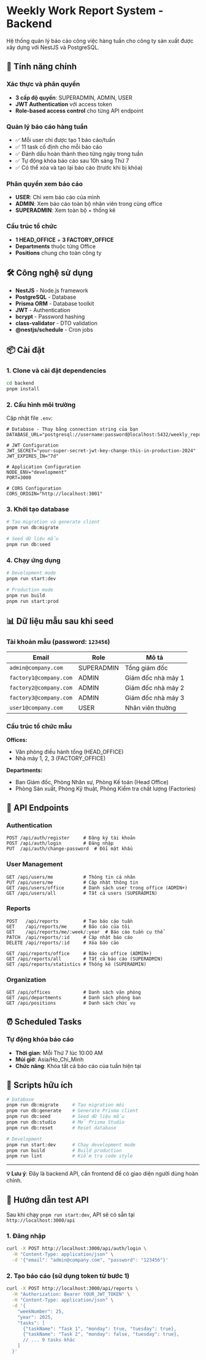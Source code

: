 # Weekly Work Report System - Backend

Hệ thống quản lý báo cáo công việc hàng tuần cho công ty sản xuất được xây dựng với NestJS và PostgreSQL.

## 🚀 Tính năng chính

### Xác thực và phân quyền
- **3 cấp độ quyền**: SUPERADMIN, ADMIN, USER
- **JWT Authentication** với access token
- **Role-based access control** cho từng API endpoint

### Quản lý báo cáo hàng tuần
- ✅ Mỗi user chỉ được tạo 1 báo cáo/tuần
- ✅ 11 task cố định cho mỗi báo cáo
- ✅ Đánh dấu hoàn thành theo từng ngày trong tuần
- ✅ Tự động khóa báo cáo sau 10h sáng Thứ 7
- ✅ Có thể xóa và tạo lại báo cáo (trước khi bị khóa)

### Phân quyền xem báo cáo
- **USER**: Chỉ xem báo cáo của mình
- **ADMIN**: Xem báo cáo toàn bộ nhân viên trong cùng office
- **SUPERADMIN**: Xem toàn bộ + thống kê

### Cấu trúc tổ chức
- **1 HEAD_OFFICE** + **3 FACTORY_OFFICE**
- **Departments** thuộc từng Office
- **Positions** chung cho toàn công ty

## 🛠️ Công nghệ sử dụng

- **NestJS** - Node.js framework
- **PostgreSQL** - Database
- **Prisma ORM** - Database toolkit
- **JWT** - Authentication
- **bcrypt** - Password hashing
- **class-validator** - DTO validation
- **@nestjs/schedule** - Cron jobs

## 📦 Cài đặt

### 1. Clone và cài đặt dependencies

```bash
cd backend
pnpm install
```

### 2. Cấu hình môi trường

Cập nhật file `.env`:

```env
# Database - Thay bằng connection string của bạn
DATABASE_URL="postgresql://username:password@localhost:5432/weekly_report_db"

# JWT Configuration
JWT_SECRET="your-super-secret-jwt-key-change-this-in-production-2024"
JWT_EXPIRES_IN="7d"

# Application Configuration
NODE_ENV="development"
PORT=3000

# CORS Configuration
CORS_ORIGIN="http://localhost:3001"
```

### 3. Khởi tạo database

```bash
# Tạo migration và generate client
pnpm run db:migrate

# Seed dữ liệu mẫu
pnpm run db:seed
```

### 4. Chạy ứng dụng

```bash
# Development mode
pnpm run start:dev

# Production mode
pnpm run build
pnpm run start:prod
```

## 📊 Dữ liệu mẫu sau khi seed

### Tài khoản mẫu (password: `123456`)

| Email | Role | Mô tả |
|-------|------|-------|
| `admin@company.com` | SUPERADMIN | Tổng giám đốc |
| `factory1@company.com` | ADMIN | Giám đốc nhà máy 1 |
| `factory2@company.com` | ADMIN | Giám đốc nhà máy 2 |
| `factory3@company.com` | ADMIN | Giám đốc nhà máy 3 |
| `user1@company.com` | USER | Nhân viên thường |

### Cấu trúc tổ chức mẫu

**Offices:**
- Văn phòng điều hành tổng (HEAD_OFFICE)
- Nhà máy 1, 2, 3 (FACTORY_OFFICE)

**Departments:**
- Ban Giám đốc, Phòng Nhân sự, Phòng Kế toán (Head Office)
- Phòng Sản xuất, Phòng Kỹ thuật, Phòng Kiểm tra chất lượng (Factories)

## 🔗 API Endpoints

### Authentication
```
POST /api/auth/register     # Đăng ký tài khoản
POST /api/auth/login        # Đăng nhập
PUT  /api/auth/change-password  # Đổi mật khẩu
```

### User Management
```
GET /api/users/me           # Thông tin cá nhân
PUT /api/users/me           # Cập nhật thông tin
GET /api/users/office       # Danh sách user trong office (ADMIN+)
GET /api/users/all          # Tất cả users (SUPERADMIN)
```

### Reports
```
POST   /api/reports         # Tạo báo cáo tuần
GET    /api/reports/me      # Báo cáo của tôi
GET    /api/reports/me/:week/:year  # Báo cáo tuần cụ thể
PATCH  /api/reports/:id     # Cập nhật báo cáo
DELETE /api/reports/:id     # Xóa báo cáo

GET /api/reports/office     # Báo cáo office (ADMIN+)
GET /api/reports/all        # Tất cả báo cáo (SUPERADMIN)
GET /api/reports/statistics # Thống kê (SUPERADMIN)
```

### Organization
```
GET /api/offices            # Danh sách văn phòng
GET /api/departments        # Danh sách phòng ban
GET /api/positions          # Danh sách chức vụ
```

## ⏰ Scheduled Tasks

### Tự động khóa báo cáo
- **Thời gian**: Mỗi Thứ 7 lúc 10:00 AM
- **Múi giờ**: Asia/Ho_Chi_Minh
- **Chức năng**: Khóa tất cả báo cáo của tuần hiện tại

## 🔧 Scripts hữu ích

```bash
# Database
pnpm run db:migrate     # Tạo migration mới
pnpm run db:generate    # Generate Prisma client
pnpm run db:seed        # Seed dữ liệu mẫu
pnpm run db:studio      # Mở Prisma Studio
pnpm run db:reset       # Reset database

# Development
pnpm run start:dev      # Chạy development mode
pnpm run build          # Build production
pnpm run lint           # Kiểm tra code style
```

---

**💡 Lưu ý**: Đây là backend API, cần frontend để có giao diện người dùng hoàn chỉnh.

## 🎯 Hướng dẫn test API

Sau khi chạy `pnpm run start:dev`, API sẽ có sẵn tại `http://localhost:3000/api`

### 1. Đăng nhập
```bash
curl -X POST http://localhost:3000/api/auth/login \
  -H "Content-Type: application/json" \
  -d '{"email": "admin@company.com", "password": "123456"}'
```

### 2. Tạo báo cáo (sử dụng token từ bước 1)
```bash
curl -X POST http://localhost:3000/api/reports \
  -H "Authorization: Bearer YOUR_JWT_TOKEN" \
  -H "Content-Type: application/json" \
  -d '{
    "weekNumber": 25,
    "year": 2025,
    "tasks": [
      {"taskName": "Task 1", "monday": true, "tuesday": true},
      {"taskName": "Task 2", "monday": false, "tuesday": true},
      // ... 9 tasks khác
    ]
  }'
```
